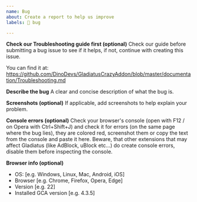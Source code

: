 ```yaml
---
name: Bug
about: Create a report to help us improve
labels: 🐛 bug

---
```


**Check our Troubleshooting guide first (optional)**
Check our guide before submitting a bug issue to see if it helps, if not, continue with creating this issue.

You can find it at: 
https://github.com/DinoDevs/GladiatusCrazyAddon/blob/master/documentation/Troubleshooting.md

**Describe the bug**
A clear and concise description of what the bug is.

**Screenshots (optional)**
If applicable, add screenshots to help explain your problem.

**Console errors (optional)**
Check your browser's console (open with F12 / on Opera with Ctrl+Shift+J) and check it for errors (on the same page where the bug lies), they are colored red, screenshot them or copy the text from the console and paste it here. Beware, that other extensions that may affect Gladiatus (like AdBlock, uBlock etc...) do create console errors, disable them before inspecting the console.

**Browser info (optional)**
 - OS: [e.g. Windows, Linux, Mac, Android, iOS]
 - Browser [e.g. Chrome, Firefox, Opera, Edge]
 - Version [e.g. 22]
 - Installed GCA version [e.g. 4.3.5]
